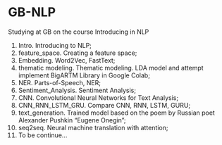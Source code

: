 # GB-NLP
Studying at GB on the course Introducing in NLP
1. Intro. Introducing to NLP;
2. feature_space. Creating a feature space;
3. Embedding. Word2Vec, FastText;
4. thematic modeling. Thematic modeling.
   LDA model and attempt implement BigARTM Library in Google Colab;
5. NER. Parts-of-Speech, NER;
6. Sentiment_Analysis. Sentiment Analysis;
7. CNN. Convolutional Neural Networks for Text Analysis;
8. CNN_RNN_LSTM_GRU. Compare CNN, RNN, LSTM, GURU;
9. text_generation. Trained model based on the poem by Russian poet Alexander Pushkin “Eugene Onegin”;
10. seq2seq. Neural machine translation with attention;
11. To be continue...

